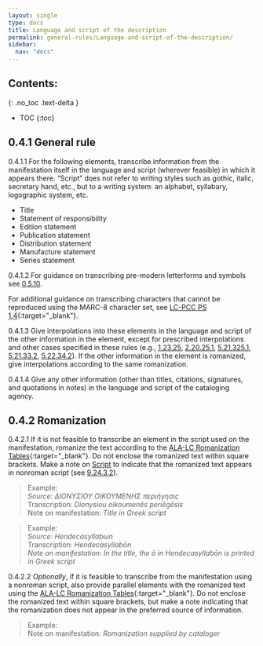 ```yaml
---
layout: single
type: docs
title: Language and script of the description
permalink: general-rules/Language-and-script-of-the-description/
sidebar:
  nav: "docs"
---
```


## Contents:
{: .no_toc .text-delta }

- TOC
{:toc}

## 0.4.1 General rule

<a name="0.4.1.1">0.4.1.1</a> For the following elements, transcribe information from the manifestation itself in the language and script (wherever feasible) in which it appears there. “Script” does not refer to writing styles such as gothic, italic, secretary hand, etc., but to a writing system: an alphabet, syllabary, logographic system, etc.

+ Title
+ Statement of responsibility
+ Edition statement
+ Publication statement
+ Distribution statement
+ Manufacture statement
+ Series statement

<a name="0.4.1.2">0.4.1.2</a> For guidance on transcribing pre-modern letterforms and symbols see [0.5.10](/DCRMR/general-rules/Transcription/#0.5.10).

For additional guidance on transcribing characters that cannot be reproduced using the MARC-8 character set, see [LC-PCC PS 1.4](http://access.rdatoolkit.org/lcpschp1_lcps1-141.html){:target="_blank"}.

<a name="0.4.1.3">0.4.1.3</a> Give interpolations into these elements in the language and script of the other information in the element, except for prescribed interpolations and other cases specified in these rules (e.g., [1.23.25](/DCRMR/title/Other-title-information/#12325-order-and-source-of-other-title-information), [2.20.25.1](/DCRMR/sor/Statement-of-responsibility-relating-to-title-proper/#2.20.25.1), [5.21.325.1](/DCRMR/ppdm/Place-of-publication/#5.21.325.1), [5.21.33.2](/DCRMR/ppdm/Place-of-publication/#5.21.33.2), [5.22.34.2](/DCRMR/ppdm/Name-of-publisher/#5.22.34.2)). If the other information in the element is romanized, give interpolations according to the same romanization.

<a name="0.4.1.4">0.4.1.4</a> Give any other information (other than titles, citations, signatures, and quotations in notes) in the language and script of the cataloging agency.

## 0.4.2 Romanization

<a name="0.4.2.1">0.4.2.1</a> If it is not feasible to transcribe an element in the script used on the manifestation, romanize the text according to the [ALA-LC Romanization Tables](https://www.loc.gov/catdir/cpso/roman.html){:target="_blank"}. Do not enclose the romanized text within square brackets. Make a note on [Script](/DCRMR/additional-notes/Script/) to indicate that the romanized text appears in nonroman script (see [9.24.3.2](/DCRMR/additional-notes/Script/#9.24.3.2)).

>Example:  
><CITE>Source: ΔΙΟΝΥΣΙΟΥ ΟΙΚΟΥΜΕΝΗΣ περιήγησις</CITE>  
>Transcription: <CITE>Dionysiou oikoumenēs periēgēsis</CITE>  
>Note on manifestation: <CITE>Title in Greek script</CITE>

>Example:  
><CITE>Source: Hendecasyllabωn</CITE>  
>Transcription: <CITE><CITE>Hendecasyllabōn</CITE>  
>Note on manifestation: <CITE>In the title, the ō in Hendecasyllabōn is printed in Greek script</CITE>

<a name="0.4.2.2">0.4.2.2</a> *Optionally*, if it is feasible to transcribe from the manifestation using a nonroman script, also provide parallel elements with the romanized text using the [ALA-LC Romanization Tables](https://www.loc.gov/catdir/cpso/roman.html){:target="_blank"}. Do not enclose the romanized text within square brackets, but make a note indicating that the romanization does not appear in the preferred source of information.

>Example:  
>Note on manifestation: <CITE>Romanization supplied by cataloger</CITE>